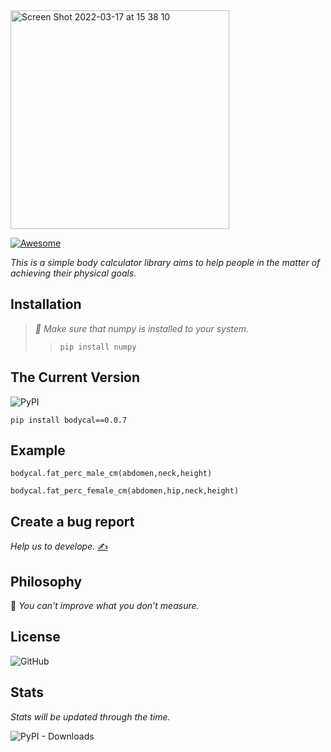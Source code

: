 <img width="350" alt="Screen Shot 2022-03-17 at 15 38 10" src="https://user-images.githubusercontent.com/29928837/158810079-286eaaa6-53e2-4ca2-a17c-6796fd5ae691.png">


[![Awesome](https://awesome.re/badge.svg)](https://awesome.re)

*This is a simple body calculator library aims to help people in the matter of achieving their physical goals.*

## Installation

>*🔔 Make sure that numpy is installed to your system.*
>> `pip install numpy`

## The Current Version

![PyPI](https://img.shields.io/pypi/v/bodycal)


`
pip install bodycal==0.0.7
`

## Example

`bodycal.fat_perc_male_cm(abdomen,neck,height)`


`bodycal.fat_perc_female_cm(abdomen,hip,neck,height)`


##  Create a bug report

*Help us to develope.* [✍️](https://github.com/gncll/body-calculator/issues)



## Philosophy

📒 *You can't improve what you don't measure.*

##  License

![GitHub](https://img.shields.io/github/license/gncll/body-calculator)

## Stats

*Stats will be updated through the time.*


![PyPI - Downloads](https://img.shields.io/pypi/dm/bodycal)




